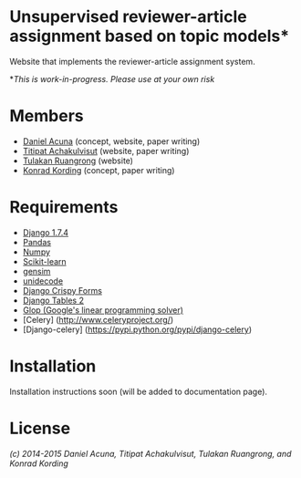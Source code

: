 # Unsupervised reviewer-article assignment based on topic models*

Website that implements the reviewer-article assignment system. 

**This is work-in-progress. Please use at your own risk*

# Members
  - [Daniel Acuna](https://github.com/daniel-acuna) (concept, website, paper writing)
  - [Titipat Achakulvisut](https://github.com/titipata) (website, paper writing)
  - [Tulakan Ruangrong](https://github.com/tupleblog) (website)
  - [Konrad Kording](http://klab.smpp.northwestern.edu/wiki/index.php5/Welcome) (concept, paper writing)

# Requirements
  - [Django 1.7.4](https://www.djangoproject.com/)
  - [Pandas](http://pandas.pydata.org/)
  - [Numpy](http://www.numpy.org/)
  - [Scikit-learn](http://scikit-learn.org/stable/)
  - [gensim](https://radimrehurek.com/gensim/)
  - [unidecode](https://pypi.python.org/pypi/Unidecode)
  - [Django Crispy Forms](http://django-crispy-forms.readthedocs.org/en/latest/)
  - [Django Tables 2](https://django-tables2.readthedocs.org/en/latest/)
  - [Glop (Google's linear programming solver)](https://developers.google.com/optimization/lp/glop)
  - [Celery] (http://www.celeryproject.org/)
  - [Django-celery] (https://pypi.python.org/pypi/django-celery)

# Installation

Installation instructions soon (will be added to documentation page).

# License

*(c) 2014-2015 Daniel Acuna, Titipat Achakulvisut, Tulakan Ruangrong, and Konrad Kording*
